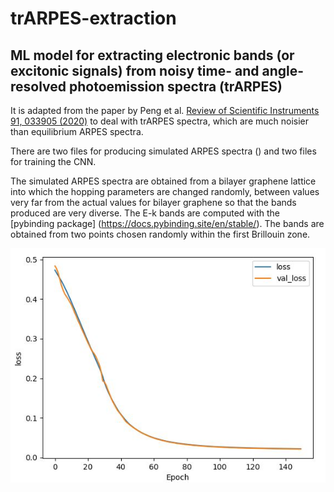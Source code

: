 # trARPES-extraction
## ML model for extracting electronic bands (or excitonic signals) from noisy time- and angle-resolved photoemission spectra (trARPES)

It is adapted from the paper by Peng et al. [Review of Scientific Instruments 91, 033905 (2020)](https://aip.scitation.org/doi/full/10.1063/1.5132586) to deal with trARPES spectra, which are much noisier than equilibrium ARPES spectra.

There are two files for producing simulated ARPES spectra () and two files for training the CNN.

The simulated ARPES spectra are obtained from a bilayer graphene lattice into which the hopping parameters are changed randomly, between values very far from the actual values for bilayer graphene so that the bands produced are very diverse. The E-k bands are computed with the [pybinding package] (https://docs.pybinding.site/en/stable/). The bands are obtained from two points chosen randomly within the first Brillouin zone.

![alt text](loss_vs_epoch.jpg)
